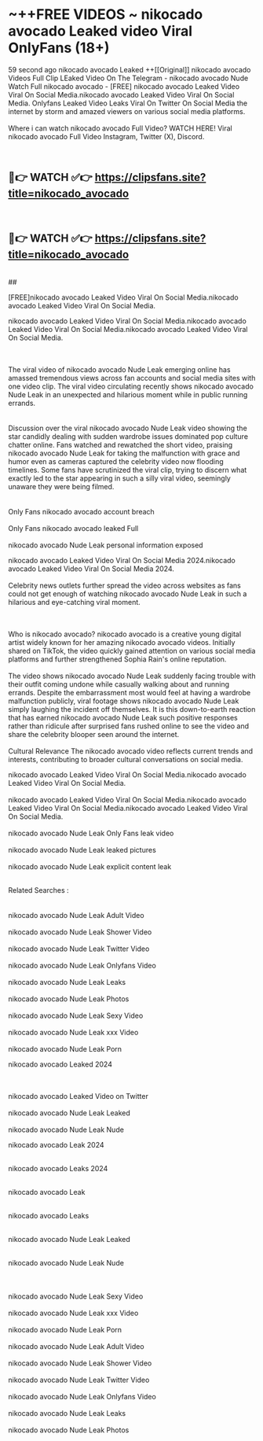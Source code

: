 # ~++FREE VIDEOS ~ nikocado avocado Leaked video Viral OnlyFans (18+)<br>


59 second ago nikocado avocado Leaked ++[[Original]] nikocado avocado Videos Full Clip LEaked Video On The Telegram  - nikocado avocado Nude  Watch Full nikocado avocado - [FREE] nikocado avocado Leaked Video Viral On Social Media.nikocado avocado Leaked Video Viral On Social Media.   Onlyfans Leaked Video Leaks Viral On Twitter On Social Media the internet by storm and amazed viewers on various social media platforms. <br><br>
Where i can watch nikocado avocado Full Video? WATCH HERE! Viral nikocado avocado Full Video Instagram, Twitter (X), Discord. <br>


 <br>

##  🔴👉 WATCH ✅👉  <a href="https://clipsfans.site?title=nikocado_avocado&ref=git">https://clipsfans.site?title=nikocado_avocado</a> <br>
  <br>

##  🔴👉 WATCH ✅👉  <a href="https://clipsfans.site?title=nikocado_avocado&ref=git">https://clipsfans.site?title=nikocado_avocado</a> <br>
  <br>
  ##



[FREE]nikocado avocado Leaked Video Viral On Social Media.nikocado avocado Leaked Video Viral On Social Media. <br>

nikocado avocado Leaked Video Viral On Social Media.nikocado avocado Leaked Video Viral On Social Media.nikocado avocado Leaked Video Viral On Social Media. <br>


  <br>

  <br>
The viral video of nikocado avocado Nude Leak emerging online has amassed tremendous views across fan accounts and social media sites with one video clip. The viral video circulating recently shows nikocado avocado Nude Leak in an unexpected and hilarious moment while in public running errands.<br>
<br>


<br>
Discussion over the viral nikocado avocado Nude Leak video showing the star candidly dealing with sudden wardrobe issues dominated pop culture chatter online. Fans watched and rewatched the short video, praising nikocado avocado Nude Leak for taking the malfunction with grace and humor even as cameras captured the celebrity video now flooding timelines. Some fans have scrutinized the viral clip, trying to discern what exactly led to the star appearing in such a silly viral video, seemingly unaware they were being filmed.<br>
<br>
<br> 
Only Fans nikocado avocado account breach<br>
<br>
Only Fans nikocado avocado leaked Full <br>
<br>
nikocado avocado Nude Leak personal information exposed<br>

nikocado avocado Leaked Video Viral On Social Media 2024.nikocado avocado Leaked Video Viral On Social Media 2024. <br>
<br>
Celebrity news outlets further spread the video across websites as fans could not get enough of watching nikocado avocado Nude Leak in such a hilarious and eye-catching viral moment.<br>
<br>

<br>
Who is nikocado avocado? nikocado avocado is a creative young digital artist widely known for her amazing nikocado avocado videos. Initially shared on TikTok, the video quickly gained attention on various social media platforms and further strengthened Sophia Rain's online reputation.<br>
<br>
The video shows nikocado avocado Nude Leak suddenly facing trouble with their outfit coming undone while casually walking about and running errands. Despite the embarrassment most would feel at having a wardrobe malfunction publicly, viral footage shows nikocado avocado Nude Leak simply laughing the incident off themselves. It is this down-to-earth reaction that has earned nikocado avocado Nude Leak such positive responses rather than ridicule after surprised fans rushed online to see the video and share the celebrity blooper seen around the internet.<br>
<br>
Cultural Relevance The nikocado avocado video reflects current trends and interests, contributing to broader cultural conversations on social media.<br>

nikocado avocado Leaked Video Viral On Social Media.nikocado avocado Leaked Video Viral On Social Media.<br>
<br>
nikocado avocado Leaked Video Viral On Social Media.nikocado avocado Leaked Video Viral On Social Media.nikocado avocado Leaked Video Viral On Social Media.<br>
<br>
nikocado avocado Nude Leak Only Fans leak video<br>
<br>
nikocado avocado Nude Leak leaked pictures<br>
<br>
nikocado avocado Nude Leak explicit content leak<br>


<br>
Related Searches :<br>
<br>

<br>
nikocado avocado Nude Leak Adult Video<br>
<br>
nikocado avocado Nude Leak Shower Video<br>
<br>
nikocado avocado Nude Leak Twitter Video<br>
<br>
nikocado avocado Nude Leak Onlyfans Video<br>
<br>
nikocado avocado Nude Leak Leaks<br>
<br>
nikocado avocado Nude Leak Photos<br>

<br>
nikocado avocado Nude Leak Sexy Video<br>
<br>
nikocado avocado Nude Leak xxx Video<br>
<br>
nikocado avocado Nude Leak Porn<br>

nikocado avocado  Leaked 2024 <br> <br>
<br>

nikocado avocado Leaked Video on Twitter <br>
<br>
nikocado avocado Nude Leak Leaked<br>
<br>
nikocado avocado Nude Leak Nude<br>


nikocado avocado  Leak 2024 <br> <br>



nikocado avocado  Leaks 2024 <br> <br>



 
nikocado avocado  Leak<br> <br>



nikocado avocado  Leaks<br> <br>


nikocado avocado Nude Leak Leaked<br> <br>

nikocado avocado Nude Leak Nude<br> <br>
<br> <br>
nikocado avocado Nude Leak Sexy Video
<br> <br>
nikocado avocado Nude Leak xxx Video
<br> <br>
nikocado avocado Nude Leak Porn
<br> <br>
nikocado avocado Nude Leak Adult Video
<br> <br>
nikocado avocado Nude Leak Shower Video
<br> <br>
nikocado avocado Nude Leak Twitter Video
<br> <br>
nikocado avocado Nude Leak Onlyfans Video
<br> <br>
nikocado avocado Nude Leak Leaks
<br> <br>
nikocado avocado Nude Leak Photos






</p>




 



</p>










